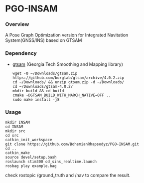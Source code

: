 # PGO-INSAM

### Overview

A Pose Graph Optimization version for Integrated Navitation System(GNSS/INS) based on GTSAM

### Dependency

- [gtsam](https://github.com/borglab/gtsam/releases) (Georgia Tech Smoothing and Mapping library)
  ```
  wget -O ~/Downloads/gtsam.zip https://github.com/borglab/gtsam/archive/4.0.2.zip
  cd ~/Downloads/ && unzip gtsam.zip -d ~/Downloads/
  cd ~/Downloads/gtsam-4.0.2/
  mkdir build && cd build
  cmake -DGTSAM_BUILD_WITH_MARCH_NATIVE=OFF ..
  sudo make install -j8
  ```
### Usage
```
mkdir INSAM
cd INSAM
mkdir src
cd src
catkin_init_workspace
git clone https://github.com/BohemianRhapsodyz/PGO-INSAM.git
cd ..
catkin_make
source devel/setup.bash
roslaunch stim300 od_sins_realtime.launch
rosbag play example.bag
```
check rostopic /ground_truth and /nav to compare the result.
